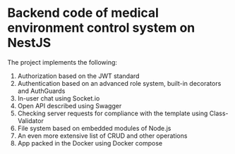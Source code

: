 # Backend code of medical environment control system on NestJS

The project implements the following:

1. Authorization based on the JWT standard
2. Authentication based on an advanced role system, built-in decorators and AuthGuards
3. In-user chat using Socket.io
4. Open API described using Swagger
5. Checking server requests for compliance with the template using Class-Validator
6. File system based on embedded modules of Node.js
7. An even more extensive list of CRUD and other operations
8. App packed in the Docker using Docker compose
